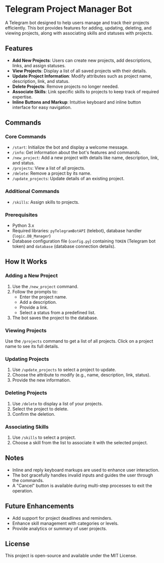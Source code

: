# Telegram Project Manager Bot

A Telegram bot designed to help users manage and track their projects efficiently. This bot provides features for adding, updating, deleting, and viewing projects, along with associating skills and statuses with projects.

## Features

- **Add New Projects**: Users can create new projects, add descriptions, links, and assign statuses.
- **View Projects**: Display a list of all saved projects with their details.
- **Update Project Information**: Modify attributes such as project name, description, link, and status.
- **Delete Projects**: Remove projects no longer needed.
- **Associate Skills**: Link specific skills to projects to keep track of required expertise.
- **Inline Buttons and Markup**: Intuitive keyboard and inline button interface for easy navigation.

## Commands

### Core Commands
- `/start`: Initialize the bot and display a welcome message.
- `/info`: Get information about the bot's features and commands.
- `/new_project`: Add a new project with details like name, description, link, and status.
- `/projects`: View a list of all projects.
- `/delete`: Remove a project by its name.
- `/update_projects`: Update details of an existing project.

### Additional Commands
- `/skills`: Assign skills to projects.

### Prerequisites

- Python 3.x
- Required libraries: `pyTelegramBotAPI` (telebot), database handler (`logic.DB_Manager`)
- Database configuration file (`config.py`) containing `TOKEN` (Telegram bot token) and `database` (database connection details).


## How It Works

### Adding a New Project
1. Use the `/new_project` command.
2. Follow the prompts to:
   - Enter the project name.
   - Add a description.
   - Provide a link.
   - Select a status from a predefined list.
3. The bot saves the project to the database.

### Viewing Projects
Use the `/projects` command to get a list of all projects. Click on a project name to see its full details.

### Updating Projects
1. Use `/update_projects` to select a project to update.
2. Choose the attribute to modify (e.g., name, description, link, status).
3. Provide the new information.

### Deleting Projects
1. Use `/delete` to display a list of your projects.
2. Select the project to delete.
3. Confirm the deletion.

### Associating Skills
1. Use `/skills` to select a project.
2. Choose a skill from the list to associate it with the selected project.

## Notes

- Inline and reply keyboard markups are used to enhance user interaction.
- The bot gracefully handles invalid inputs and guides the user through the commands.
- A "Cancel" button is available during multi-step processes to exit the operation.

## Future Enhancements

- Add support for project deadlines and reminders.
- Enhance skill management with categories or levels.
- Provide analytics or summary of user projects.

## License

This project is open-source and available under the MIT License.

